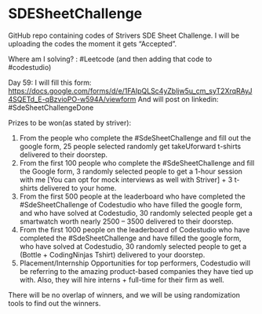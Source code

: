 # SDESheetChallenge
GitHub repo containing codes of Strivers SDE Sheet Challenge. I will be uploading the codes the moment it gets “Accepted”.

Where am I solving? : #Leetcode (and then adding that code to #codestudio)

Day 59: I will fill this form: https://docs.google.com/forms/d/e/1FAIpQLSc4yZbljw5u_cm_syT2XrqRAyJ4SQETd_E-qBzvioPO-w594A/viewform
        And will post on linkedin: #SdeSheetChallengeDone
        
Prizes to be won(as stated by striver):

1. From the people who complete the #SdeSheetChallenge and fill out the google form, 25 people selected randomly get takeUforward t-shirts delivered to their doorstep.
2. From the first 100 people who complete the #SdeSheetChallenge and fill the Google form, 3 randomly selected people to get a 1-hour session with me [You can opt for mock interviews as well with Striver] + 3 t-shirts delivered to your home.
3. From the first 500 people at the leaderboard who have completed the #SdeSheetChallenge of Codestudio who have filled the google form, and who have solved at Codestudio, 30 randomly selected people get a smartwatch worth nearly 2500 – 3500 delivered to their doorstep.
4. From the first 1000 people on the leaderboard of Codestudio who have completed the #SdeSheetChallenge and have filled the google form, who have solved at Codestudio, 30 randomly selected people to get a (Bottle + CodingNinjas Tshirt) delivered to your doorstep.
5. Placement/Internship Opportunities for top performers, Codestudio will be referring to the amazing product-based companies they have tied up with. Also, they will hire interns + full-time for their firm as well.

There will be no overlap of winners, and we will be using randomization tools to find out the winners.
